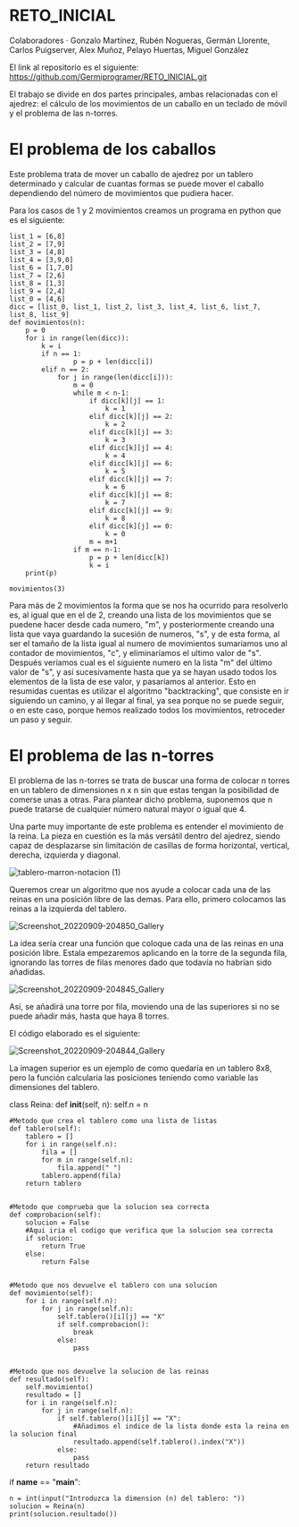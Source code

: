# RETO_INICIAL

Colaboradores
· Gonzalo Martínez, Rubén Nogueras, Germán Llorente, Carlos Puigserver, Alex Muñoz, Pelayo Huertas, Miguel González

El link al repositorio es el siguiente: https://github.com/Germiprogramer/RETO_INICIAL.git

El trabajo se divide en dos partes principales, ambas relacionadas con el ajedrez: el cálculo de los movimientos de un caballo en un teclado de móvil y el problema de las n-torres.

# El problema de los caballos

Este problema trata de mover un caballo de ajedrez por un tablero determinado y calcular de cuantas formas se puede mover el caballo dependiendo del número de movimientos que pudiera hacer.

Para los casos de 1 y 2 movimientos creamos un programa en python que es el siguiente:
```
list_1 = [6,8]
list_2 = [7,9]
list_3 = [4,8]
list_4 = [3,9,0]
list_6 = [1,7,0]
list_7 = [2,6]
list_8 = [1,3]
list_9 = [2,4]
list_0 = [4,6]
dicc = [list_0, list_1, list_2, list_3, list_4, list_6, list_7, list_8, list_9]
def movimientos(n):
    p = 0
    for i in range(len(dicc)):
        k = i
        if n == 1:
                p = p + len(dicc[i])
        elif n == 2:
            for j in range(len(dicc[i])):
                m = 0
                while m < n-1:
                    if dicc[k][j] == 1:
                        k = 1
                    elif dicc[k][j] == 2:
                        k = 2
                    elif dicc[k][j] == 3:
                        k = 3
                    elif dicc[k][j] == 4:
                        k = 4
                    elif dicc[k][j] == 6:
                        k = 5
                    elif dicc[k][j] == 7:
                        k = 6
                    elif dicc[k][j] == 8:
                        k = 7
                    elif dicc[k][j] == 9:
                        k = 8
                    elif dicc[k][j] == 0:
                        k = 0
                    m = m+1
                if m == n-1:
                    p = p + len(dicc[k])
                    k = i                    
    print(p)
        
movimientos(3)
```

Para más de 2 movimientos la forma que se nos ha ocurrido para resolverlo es, al igual que en el de 2, creando una lista de los movimientos que se puedene hacer desde cada numero, "m", y posteriormente creando una lista que vaya guardando la sucesión de numeros, "s", y de esta forma, al ser el tamaño de la lista igual al numero de movimientos sumariamos uno al contador de movimientos, "c", y eliminaríamos el ultimo valor de "s". Después veríamos cual es el siguiente numero en la lista "m"  del último valor de "s", y así sucesivamente hasta que ya se hayan usado todos los elementos de la lista de ese valor, y pasaríamos al anterior. Esto en resumidas cuentas es utilizar el algoritmo "backtracking", que consiste en ir siguiendo un camino, y al llegar al final, ya sea porque no se puede seguir, o en este caso, porque hemos realizado todos los movimientos, retroceder un paso y seguir.

# El problema de las n-torres

El problema de las n-torres se trata de buscar una forma de colocar n torres en un tablero de dimensiones n x n sin que estas tengan la posibilidad de comerse unas a otras. Para plantear dicho problema, suponemos que n puede tratarse de cualquier número natural mayor o igual que 4.

Una parte muy importante de este problema es entender el movimiento de la reina. La pieza en cuestión es la más versátil dentro del ajedrez, siendo capaz de desplazarse sin limitación de casillas de forma horizontal, vertical, derecha, izquierda y diagonal.

![tablero-marron-notacion (1)](https://user-images.githubusercontent.com/91720991/189424786-e39c9a33-f8ba-4b27-8933-4fae6e1c7806.png)

Queremos crear un algoritmo que nos ayude a colocar cada una de las reinas en una posición libre de las demas. Para ello, primero colocamos las reinas a la izquierda del tablero.

![Screenshot_20220909-204850_Gallery](https://user-images.githubusercontent.com/91720991/189433627-66e70b4c-4f5b-40ee-85a9-67556473f127.jpg)


La idea sería crear una función que coloque cada una de las reinas en una posición libre. Estala empezaremos aplicando en la torre de la segunda fila, ignorando las torres de filas menores dado que todavía no habrían sido añadidas. 

![Screenshot_20220909-204845_Gallery](https://user-images.githubusercontent.com/91720991/189433656-b758cd1f-f156-4651-b4a9-3367972e0278.jpg)


Así, se añadirá una torre por fila, moviendo una de las superiores si no se puede añadir más, hasta que haya 8 torres.

El código elaborado es el siguiente:

![Screenshot_20220909-204844_Gallery](https://user-images.githubusercontent.com/91720991/189433675-82099c46-f9ec-4084-92a6-f04cafb2b23f.jpg)



La imagen superior es un ejemplo de como quedaría en un tablero 8x8, pero la función calcularía las posiciones teniendo como variable las dimensiones del tablero.


class Reina:
    def __init__(self, n):
        self.n = n
    
    #Metodo que crea el tablero como una lista de listas
    def tablero(self):
        tablero = []
        for i in range(self.n):
            fila = []
            for m in range(self.n):
                fila.append(" ")
            tablero.append(fila)
        return tablero


    #Metodo que comprueba que la solucion sea correcta
    def comprobacion(self):
        solucion = False
        #Aqui iria el codigo que verifica que la solucion sea correcta
        if solucion:
            return True
        else:
            return False


    #Metodo que nos devuelve el tablero con una solucion
    def movimiento(self):
        for i in range(self.n):
            for j in range(self.n):
                self.tablero()[i][j] == "X"
                if self.comprobacion():
                    break
                else:
                    pass          


    #Metodo que nos devuelve la solucion de las reinas
    def resultado(self):
        self.movimiento()
        resultado = []
        for i in range(self.n):
            for j in range(self.n):
                if self.tablero()[i][j] == "X":
                    #Añadimos el indice de la lista donde esta la reina en la solucion final
                    resultado.append(self.tablero().index("X"))
                else:
                    pass
        return resultado



if __name__ == "__main__":

    n = int(input("Introduzca la dimension (n) del tablero: "))
    solucion = Reina(n)
    print(solucion.resultado())

